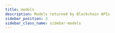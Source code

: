 ```yaml
---
title: models
description: Models returned by Blockchain APIs
sidebar_position: 3
sidebar_class_name: sidebar-models
---
```

